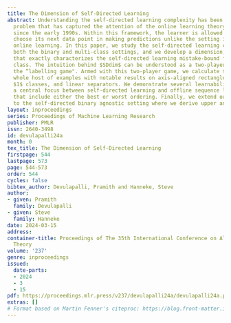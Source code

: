 ```yaml
---
title: The Dimension of Self-Directed Learning
abstract: Understanding the self-directed learning complexity has been an important
  problem that has captured the attention of the online learning theory community
  since the early 1990s. Within this framework, the learner is allowed to adaptively
  choose its next data point in making predictions unlike the setting in adversarial
  online learning. In this paper, we study the self-directed learning complexity in
  both the binary and multi-class settings, and we develop a dimension, namely $SDdim$,
  that exactly characterizes the self-directed learning mistake-bound for any concept
  class. The intuition behind $SDdim$ can be understood as a two-player game called
  the “labelling game". Armed with this two-player game, we calculate $SDdim$ on a
  whole host of examples with notable results on axis-aligned rectangles, VC dimension
  $1$ classes, and linear separators. We demonstrate several learnability gaps with
  a central focus between self-directed learning and offline sequence learning models
  that include either the best or worst ordering. Finally, we extend our analysis
  to the self-directed binary agnostic setting where we derive upper and lower bounds.
layout: inproceedings
series: Proceedings of Machine Learning Research
publisher: PMLR
issn: 2640-3498
id: devulapalli24a
month: 0
tex_title: The Dimension of Self-Directed Learning
firstpage: 544
lastpage: 573
page: 544-573
order: 544
cycles: false
bibtex_author: Devulapalli, Pramith and Hanneke, Steve
author:
- given: Pramith
  family: Devulapalli
- given: Steve
  family: Hanneke
date: 2024-03-15
address:
container-title: Proceedings of The 35th International Conference on Algorithmic Learning
  Theory
volume: '237'
genre: inproceedings
issued:
  date-parts:
  - 2024
  - 3
  - 15
pdf: https://proceedings.mlr.press/v237/devulapalli24a/devulapalli24a.pdf
extras: []
# Format based on Martin Fenner's citeproc: https://blog.front-matter.io/posts/citeproc-yaml-for-bibliographies/
---
```


